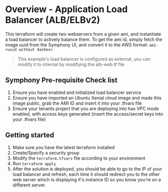 # Overview - Application Load Balancer (ALB/ELBv2)
This terraform will create two webservers from a given ami, and instantiate a load balancer to actively balance them.
To get the ami id, simply fetch the image uuid from the Symphony UI, and convert it to the AWS format:
`ami-<uuid without dashes>`

>This example's load balancer is configured as external, you can modify it to internal by modifying the alb-web.tf file

## Symphony Pre-requisite Check list
1. Ensure you have enabled and initialized load balancer service
2. Ensure you have imported an Ubuntu Xenial cloud image and made this image public, grab the AMI ID and insert it into your .tfvars file
3. Ensure your tenants project that you are deploying into has VPC mode enabled, with access keys generated (insert the access/secret keys into your .tfvars file)

## Getting started
1. Make sure you have the latest terraform installed
2. Create/Specify a security group
3. Modify the `terraform.tfvars` file according to your environment
4. Run `terraform apply`
5. After the solution is deployed, you should be able to go to the IP of your load balancer and refresh, each time it should redirect you to the other web server which is displaying it's instance ID so you know you're on a different server. 
